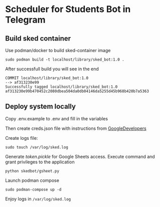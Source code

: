 Scheduler for Students Bot in Telegram
========================================

Build sked container
--------------------

Use podman/docker to build sked-container image  
~~~shell
sudo podman build -t localhost/library/sked_bot:1.0 .
~~~
After successfull build you will see in the end
~~~
COMMIT localhost/library/sked_bot:1.0
--> af313230e99
Successfully tagged localhost/library/sked_bot:1.0
af313230e99b470452c2080dbea504da0db04146da5255d45b968b420b7a5363
~~~

Deploy system locally
---------------------

Copy .env.example to .env and fill in the variables 

Then create creds.json file with instructions from [GoogleDevelopers](https://developers.google.com/sheets/api/quickstart/python)

Create logs file: 
~~~shell
sudo touch /var/log/sked.log
~~~
Generate _token.pickle_ for Google Sheets access. Execute command and grant privileges to the application
~~~shell
python skedbot/gsheet.py
~~~
Launch podman compose
~~~shell
sudo podman-compose up -d
~~~

Enjoy logs in `/var/log/sked.log`


